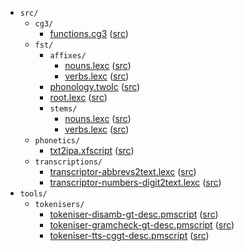 * `src/`
    * `cg3/`
        * [functions.cg3](src-cg3-functions.cg3.html) ([src](https://github.com/giellalt/lang-fro/blob/main/src/cg3/functions.cg3))
    * `fst/`
        * `affixes/`
            * [nouns.lexc](src-fst-affixes-nouns.lexc.html) ([src](https://github.com/giellalt/lang-fro/blob/main/src/fst/affixes/nouns.lexc))
            * [verbs.lexc](src-fst-affixes-verbs.lexc.html) ([src](https://github.com/giellalt/lang-fro/blob/main/src/fst/affixes/verbs.lexc))
        * [phonology.twolc](src-fst-phonology.twolc.html) ([src](https://github.com/giellalt/lang-fro/blob/main/src/fst/phonology.twolc))
        * [root.lexc](src-fst-root.lexc.html) ([src](https://github.com/giellalt/lang-fro/blob/main/src/fst/root.lexc))
        * `stems/`
            * [nouns.lexc](src-fst-stems-nouns.lexc.html) ([src](https://github.com/giellalt/lang-fro/blob/main/src/fst/stems/nouns.lexc))
            * [verbs.lexc](src-fst-stems-verbs.lexc.html) ([src](https://github.com/giellalt/lang-fro/blob/main/src/fst/stems/verbs.lexc))
    * `phonetics/`
        * [txt2ipa.xfscript](src-phonetics-txt2ipa.xfscript.html) ([src](https://github.com/giellalt/lang-fro/blob/main/src/phonetics/txt2ipa.xfscript))
    * `transcriptions/`
        * [transcriptor-abbrevs2text.lexc](src-transcriptions-transcriptor-abbrevs2text.lexc.html) ([src](https://github.com/giellalt/lang-fro/blob/main/src/transcriptions/transcriptor-abbrevs2text.lexc))
        * [transcriptor-numbers-digit2text.lexc](src-transcriptions-transcriptor-numbers-digit2text.lexc.html) ([src](https://github.com/giellalt/lang-fro/blob/main/src/transcriptions/transcriptor-numbers-digit2text.lexc))
* `tools/`
    * `tokenisers/`
        * [tokeniser-disamb-gt-desc.pmscript](tools-tokenisers-tokeniser-disamb-gt-desc.pmscript.html) ([src](https://github.com/giellalt/lang-fro/blob/main/tools/tokenisers/tokeniser-disamb-gt-desc.pmscript))
        * [tokeniser-gramcheck-gt-desc.pmscript](tools-tokenisers-tokeniser-gramcheck-gt-desc.pmscript.html) ([src](https://github.com/giellalt/lang-fro/blob/main/tools/tokenisers/tokeniser-gramcheck-gt-desc.pmscript))
        * [tokeniser-tts-cggt-desc.pmscript](tools-tokenisers-tokeniser-tts-cggt-desc.pmscript.html) ([src](https://github.com/giellalt/lang-fro/blob/main/tools/tokenisers/tokeniser-tts-cggt-desc.pmscript))
